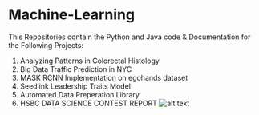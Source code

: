 # Machine-Learning

This Repositories contain the Python and Java code & Documentation for the Following Projects:

1) Analyzing Patterns in Colorectal Histology
2) Big Data Traffic Prediction in NYC
3) MASK RCNN Implementation on egohands dataset
4) Seedlink Leadership Traits Model
5) Automated Data Preperation Library
6) HSBC DATA SCIENCE CONTEST REPORT
![alt text](https://raw.githubusercontent.com/bm2515/Machine-Learning/bilal_headShot.png)
